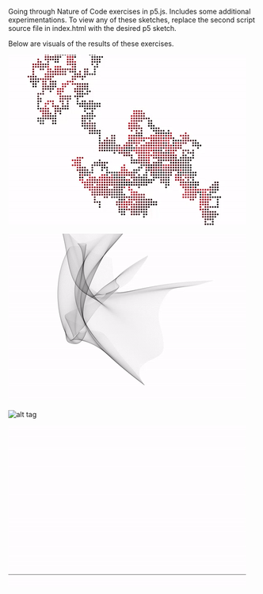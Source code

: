 Going through Nature of Code exercises in p5.js. Includes some additional experimentations. To view any of these sketches, replace the second script source file in index.html with the desired p5 sketch.

Below are visuals of the results of these exercises.

![alt tag](gifs/1_random_walker.gif)


![alt tag](gifs/4_perlin_bezier.gif)


![alt tag](gifs/11_math_functions.gif)


![alt tag](gifs/11_koch_lines.gif)
